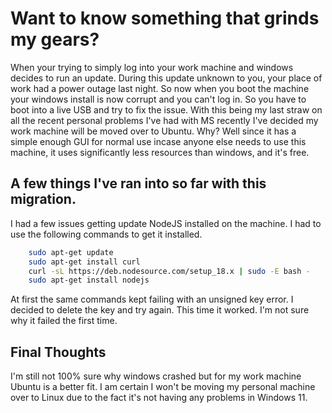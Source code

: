 # Want to know something that grinds my gears?

When your trying to simply log into your work machine and windows decides to run an update. During this update unknown to you, your place of work had a power outage last night. So now when you boot the machine your windows install is now corrupt and you can't log in. So you have to boot into a live USB and try to fix the issue. With this being my last straw on all the recent personal problems I've had with MS recently I've decided my work machine will be moved over to Ubuntu. Why? Well since it has a simple enough GUI for normal use incase anyone else needs to use this machine, it uses significantly less resources than windows, and it's free. 

## A few things I've ran into so far with this migration.

I had a few issues getting update NodeJS installed on the machine. I had to use the following commands to get it installed.

```bash
    sudo apt-get update
    sudo apt-get install curl
    curl -sL https://deb.nodesource.com/setup_18.x | sudo -E bash -
    sudo apt-get install nodejs
```

At first the same commands kept failing with an unsigned key error. I decided to delete the key and try again. This time it worked. I'm not sure why it failed the first time.


## Final Thoughts

I'm still not 100% sure why windows crashed but for my work machine Ubuntu is a better fit. I am certain I won't be moving my personal machine over to Linux due to the fact it's not having any problems in Windows 11.